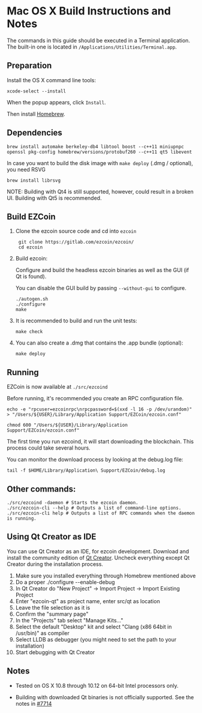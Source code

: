 Mac OS X Build Instructions and Notes
====================================
The commands in this guide should be executed in a Terminal application.
The built-in one is located in `/Applications/Utilities/Terminal.app`.

Preparation
-----------
Install the OS X command line tools:

`xcode-select --install`

When the popup appears, click `Install`.

Then install [Homebrew](http://brew.sh).

Dependencies
----------------------

    brew install automake berkeley-db4 libtool boost --c++11 miniupnpc openssl pkg-config homebrew/versions/protobuf260 --c++11 qt5 libevent

In case you want to build the disk image with `make deploy` (.dmg / optional), you need RSVG

    brew install librsvg

NOTE: Building with Qt4 is still supported, however, could result in a broken UI. Building with Qt5 is recommended.

Build EZCoin
------------------------

1. Clone the ezcoin source code and cd into `ezcoin`

        git clone https://gitlab.com/ezcoin/ezcoin/
        cd ezcoin

2.  Build ezcoin:

    Configure and build the headless ezcoin binaries as well as the GUI (if Qt is found).

    You can disable the GUI build by passing `--without-gui` to configure.

        ./autogen.sh
        ./configure
        make

3.  It is recommended to build and run the unit tests:

        make check

4.  You can also create a .dmg that contains the .app bundle (optional):

        make deploy

Running
-------

EZCoin is now available at `./src/ezcoind`

Before running, it's recommended you create an RPC configuration file.

    echo -e "rpcuser=ezcoinrpc\nrpcpassword=$(xxd -l 16 -p /dev/urandom)" > "/Users/${USER}/Library/Application Support/EZCoin/ezcoin.conf"

    chmod 600 "/Users/${USER}/Library/Application Support/EZCoin/ezcoin.conf"

The first time you run ezcoind, it will start downloading the blockchain. This process could take several hours.

You can monitor the download process by looking at the debug.log file:

    tail -f $HOME/Library/Application\ Support/EZCoin/debug.log

Other commands:
-------

    ./src/ezcoind -daemon # Starts the ezcoin daemon.
    ./src/ezcoin-cli --help # Outputs a list of command-line options.
    ./src/ezcoin-cli help # Outputs a list of RPC commands when the daemon is running.

Using Qt Creator as IDE
------------------------
You can use Qt Creator as an IDE, for ezcoin development.
Download and install the community edition of [Qt Creator](https://www.qt.io/download/).
Uncheck everything except Qt Creator during the installation process.

1. Make sure you installed everything through Homebrew mentioned above
2. Do a proper ./configure --enable-debug
3. In Qt Creator do "New Project" -> Import Project -> Import Existing Project
4. Enter "ezcoin-qt" as project name, enter src/qt as location
5. Leave the file selection as it is
6. Confirm the "summary page"
7. In the "Projects" tab select "Manage Kits..."
8. Select the default "Desktop" kit and select "Clang (x86 64bit in /usr/bin)" as compiler
9. Select LLDB as debugger (you might need to set the path to your installation)
10. Start debugging with Qt Creator

Notes
-----

* Tested on OS X 10.8 through 10.12 on 64-bit Intel processors only.

* Building with downloaded Qt binaries is not officially supported. See the notes in [#7714](https://github.com/bitcoin/bitcoin/issues/7714)
